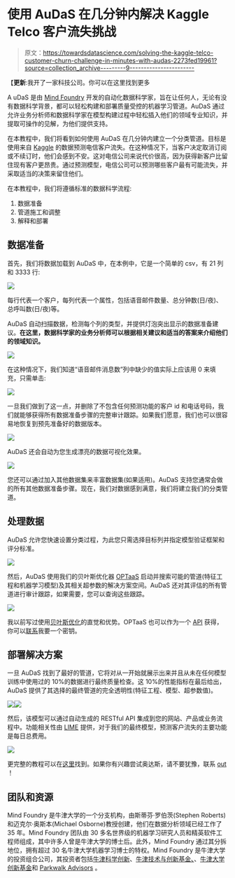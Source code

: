 # 使用 AuDaS 在几分钟内解决 Kaggle Telco 客户流失挑战

> 原文：<https://towardsdatascience.com/solving-the-kaggle-telco-customer-churn-challenge-in-minutes-with-audas-2273fed19961?source=collection_archive---------9----------------------->

【**更新**:我开了一家科技公司。你可以在这里找到更多

A uDaS 是由 [Mind Foundry](http://mindfoundry.ai) 开发的自动化数据科学家，旨在让任何人，无论有没有数据科学背景，都可以轻松构建和部署质量受控的机器学习管道。AuDaS 通过允许业务分析师和数据科学家在模型构建过程中轻松插入他们的领域专业知识，并提取可操作的见解，为他们提供支持。

在本教程中，我们将看到如何使用 AuDaS 在几分钟内建立一个分类管道。目标是使用来自 [Kaggle](https://www.kaggle.com/blastchar/telco-customer-churn) 的数据预测电信客户流失。在这种情况下，当客户决定取消订阅或不续订时，他们会感到不安。这对电信公司来说代价很高，因为获得新客户比留住现有客户更昂贵。通过预测模型，电信公司可以预测哪些客户最有可能流失，并采取适当的决策来留住他们。

在本教程中，我们将遵循标准的数据科学流程:

1.  数据准备
2.  管道施工和调整
3.  解释和部署

## 数据准备

首先，我们将数据加载到 AuDaS 中，在本例中，它是一个简单的 csv，有 21 列和 3333 行:

![](img/d561cf5bd634cdee3b6048c59ca9e43b.png)

每行代表一个客户，每列代表一个属性，包括语音邮件数量、总分钟数(日/夜)、总呼叫数(日/夜)等。

AuDaS 自动扫描数据，检测每个列的类型，并提供灯泡突出显示的数据准备建议。**在这里，数据科学家的业务分析师可以根据相关建议和适当的答案来介绍他们的领域知识。**

![](img/eeeb92688fb408b900feed6be153d3c4.png)

在这种情况下，我们知道“语音邮件消息数”列中缺少的值实际上应该用 0 来填充，只需单击:

![](img/af570ae7a3560bf51e5b70437034a986.png)

一旦我们做到了这一点，并删除了不包含任何预测功能的客户 id 和电话号码，我们就能够获得所有数据准备步骤的完整审计跟踪。如果我们愿意，我们也可以很容易地恢复到预先准备好的数据版本。

![](img/51b603b46d0090039553fc62cb3f48bf.png)

AuDaS 还会自动为您生成漂亮的数据可视化效果。

![](img/cf29a11d2dd214276c957a8d5b5864dc.png)

您还可以通过加入其他数据集来丰富数据集(如果适用)。AuDaS 支持您通常会做的所有其他数据准备步骤。现在，我们对数据感到满意，我们将建立我们的分类管道。

## 处理数据

AuDaS 允许您快速设置分类过程，为此您只需选择目标列并指定模型验证框架和评分标准。

![](img/5db8618f58e16b11cf3b441f1f81b10e.png)

然后，AuDaS 使用我们的贝叶斯优化器 [OPTaaS](https://mindfoundry.ai/optaas) 启动并搜索可能的管道(特征工程和机器学习模型)及其相关超参数的解决方案空间。AuDaS 还对其评估的所有管道进行审计跟踪，如果需要，您可以查询这些跟踪。

![](img/40377a780422011579a915e3151629e2.png)

我以前写过使用[贝叶斯优化](/the-intuitions-behind-bayesian-optimization-with-gaussian-processes-7e00fcc898a0)的直觉和优势。OPTaaS 也可以作为一个 [API](https://optaas.mindfoundry.ai) 获得，你可以[联系](http://Charles.brecque@mindfoundry.ai)我要一个密钥。

## 部署解决方案

一旦 AuDaS 找到了最好的管道，它将对从一开始就展示出来并且从未在任何模型训练中使用过的 10%的数据进行最终质量检查。这 10%的性能指标在最后给出，AuDaS 提供了其选择的最终管道的完全透明性(特征工程、模型、超参数值)。

![](img/b3b67e6cc103d4c354a4e251185f9392.png)![](img/1a5a543367decc80106d3185c2fa02a2.png)

然后，该模型可以通过自动生成的 RESTful API 集成到您的网站、产品或业务流程中。功能相关性由 [LIME](https://homes.cs.washington.edu/~marcotcr/blog/lime/) 提供，对于我们的最终模型，预测客户流失的主要功能是每日总费用。

![](img/23ffe4caa26ef459a767be18ff221372.png)

更完整的教程可以在[这里](https://www.youtube.com/watch?v=Szw9vbwKKV4&t=5s)找到。如果你有兴趣尝试奥达斯，请不要犹豫，联系 [out](http://Charles.brecque@mindfoundry.ai) ！

## 团队和资源

Mind Foundry 是牛津大学的一个分支机构，由斯蒂芬·罗伯茨(Stephen Roberts)和迈克尔·奥斯本(Michael Osborne)教授创建，他们在数据分析领域已经工作了 35 年。Mind Foundry 团队由 30 多名世界级的机器学习研究人员和精英软件工程师组成，其中许多人曾是牛津大学的博士后。此外，Mind Foundry 通过其分拆地位，拥有超过 30 名牛津大学机器学习博士的特权。Mind Foundry 是牛津大学的投资组合公司，其投资者包括[牛津科学创新](https://www.oxfordsciencesinnovation.com)、[牛津技术与创新基金、](http://www.oxfordtechnology.com)、[牛津大学创新基金](https://innovation.ox.ac.uk/award-details/university-oxford-isis-fund-uoif/)和 [Parkwalk Advisors](http://parkwalkadvisors.com) 。